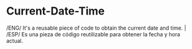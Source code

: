 # Current-Date-Time
/ENG/ It's a reusable piece of code to obtain the current date and time. | /ESP/ Es una pieza de código reutilizable para obtener la fecha y hora actual.
